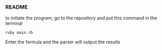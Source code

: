 ### README

to initiate the program, go to the repository and put this command in the terminal
```
ruby main.rb
```
Enter the formula and the parser will output the results
